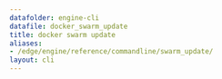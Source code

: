 ```yaml
---
datafolder: engine-cli
datafile: docker_swarm_update
title: docker swarm update
aliases:
- /edge/engine/reference/commandline/swarm_update/
layout: cli
---
```


<!--
This page is automatically generated from Docker's source code. If you want to
suggest a change to the text that appears here, open a ticket or pull request
in the source repository on GitHub:

https://github.com/docker/cli
-->